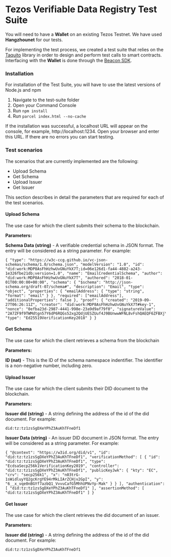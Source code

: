 # Tezos Verifiable Data Registry Test Suite

You will need to have a **Wallet** on an existing Tezos Testnet. We have used **Hangzhounet** for our tests.

For implementing the test process, we created a test suite that relies on the [Taquito](https://tezostaquito.io/) library in order to design and perform test calls to smart contracts. Interfacing with the **Wallet** is done through the [Beacon SDK](https://github.com/airgap-it/beacon-sdk).

### Installation

For installation of the Test Suite, you will have to use the latest versions of Node.js and npm

1. Navigate to the test-suite folder
2. Open your Command Console
3. Run `npm install`
4. Run `parcel index.html --no-cache`

If the installation was successful, a localhost URL will appear on the console, for example, http://localhost:1234. Open your browser and enter this URL. If there are no errors you can start testing.

### Test scenarios

The scenarios that are currently implemented are the following:

- Upload Schema
- Get Schema
- Upload Issuer
- Get Issuer

This section describes in detail the parameters that are required for each of the test scenarios.


#### Upload Schema

The use case for which the client submits their schema to the blockchain.

**Parameters:**

**Schema Data (string)** - A verifiable credential schema in JSON format. The entry will be considered as a string parameter. For example:

```
{ "type": "https://w3c-ccg.github.io/vc-json-schemas/schema/1.0/schema.json", "modelVersion": "1.0", "id": "did:work:MDP8AsFhHzhwUvGNuYkX7T;id=06e126d1-fa44-4882-a243-1e326fbe21db;version=1.0", "name": "EmailCredentialSchema", "author": "did:work:MDP8AsFhHzhwUvGNuYkX7T", "authored": "2018-01-01T00:00:00+00:00", "schema": { "$schema": "http://json-schema.org/draft-07/schema#", "description": "Email", "type": "object", "properties": { "emailAddress": { "type": "string", "format": "email" } }, "required": ["emailAddress"], "additionalProperties": false }, "proof": { "created": "2019-09-27T06:26:11Z", "creator": "did:work:MDP8AsFhHzhwUvGNuYkX7T#key-1", "nonce": "0efba23d-2987-4441-998e-23a9d9af79f0", "signatureValue": "2A7ZF9f9TWMdtgn57Y6dP6RQGs52xg2QdjUESZUuf4J9BUnwwWFNL8vFshQAEQF6ZFBXjYLYNU4hzXNKc3R6y6re", "type": "Ed25519VerificationKey2018" } }
```

#### Get Schema

The use case for which the client retrieves a schema from the blockchain

**Parameters:**

**ID (nat)** - This is the ID of the schema namespace indentifier. The identifier is a non-negative number, including zero.


#### Upload Issuer

The use case for which the client submits their DID document to the blockchain.

**Parameters:**

**Issuer did (string)** - A string defining the address of the id of the did document. For example:

```
did:tz:tz1zsSgDXeYPhZ3AuKhTFneDf1
```

**Issuer Data (string)** - An issuer DID document in JSON format. The entry will be considered as a string parameter. For example:

```
{ "@context": "https://w3id.org/did/v1", "id": "did:tz:tz1zsSgDXeYPhZ3AuKhTFneDf1", "verificationMethod": [ { "id": "did:tz:tz1zsSgDXeYPhZ3AuKhTFneDf1", "type": "EcdsaSecp256k1VerificationKey2019", "controller": "did:tz:tz1zsSgDXeYPhZ3AuKhTFneDf1", "publicKeyJwk": { "kty": "EC", "crv": "secp256k1", "x": "n03trG-1sWidluyYQ2gcKrgYE94rMkLIArZCHjv2GpI", "y": "6__x_vqe0nBGYf7azbQ1_VvvuCafG5MhhUPNvYp-Mak" } } ], "authentication": [ "did:tz:tz1zsSgDXeYPhZ3AuKhTFneDf1" ], "assertionMethod": [ "did:tz:tz1zsSgDXeYPhZ3AuKhTFneDf1" ] }
```
 
#### Get Issuer

The use case for which the client retrieves the did document of an issuer.

**Parameters:**

**Issuer did (string)** - A string defining the address of the id of the did document. For example:

```
did:tz:tz1zsSgDXeYPhZ3AuKhTFneDf1
```